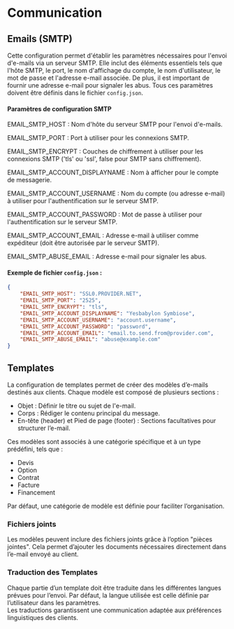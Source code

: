 # Communication

## Emails (SMTP)
Cette configuration permet d'établir les paramètres nécessaires pour l'envoi d'e-mails via un serveur SMTP. Elle inclut des éléments essentiels tels que l'hôte SMTP, le port, le nom d'affichage du compte, le nom d'utilisateur, le mot de passe et l'adresse e-mail associée. De plus, il est important de fournir une adresse e-mail pour signaler les abus. Tous ces paramètres doivent être définis dans le fichier `config.json`.

#### Paramètres de configuration SMTP

EMAIL_SMTP_HOST : Nom d'hôte du serveur SMTP pour l'envoi d'e-mails.

EMAIL_SMTP_PORT : Port à utiliser pour les connexions SMTP.

EMAIL_SMTP_ENCRYPT : Couches de chiffrement à utiliser pour les connexions SMTP ('tls' ou 'ssl', false pour SMTP sans chiffrement).

EMAIL_SMTP_ACCOUNT_DISPLAYNAME : Nom à afficher pour le compte de messagerie.

EMAIL_SMTP_ACCOUNT_USERNAME : Nom du compte (ou adresse e-mail) à utiliser pour l'authentification sur le serveur SMTP.

EMAIL_SMTP_ACCOUNT_PASSWORD : Mot de passe à utiliser pour l'authentification sur le serveur SMTP.

EMAIL_SMTP_ACCOUNT_EMAIL : Adresse e-mail à utiliser comme expéditeur (doit être autorisée par le serveur SMTP).

EMAIL_SMTP_ABUSE_EMAIL : Adresse e-mail pour signaler les abus.

#### Exemple de fichier `config.json` :

```json
{
    "EMAIL_SMTP_HOST": "SSL0.PROVIDER.NET",
    "EMAIL_SMTP_PORT": "2525",
    "EMAIL_SMTP_ENCRYPT": "tls",
    "EMAIL_SMTP_ACCOUNT_DISPLAYNAME": "Yesbabylon Symbiose",
    "EMAIL_SMTP_ACCOUNT_USERNAME": "account.username",
    "EMAIL_SMTP_ACCOUNT_PASSWORD": "password",
    "EMAIL_SMTP_ACCOUNT_EMAIL": "email.to.send.from@provider.com",
    "EMAIL_SMTP_ABUSE_EMAIL": "abuse@example.com"
}
```
## Templates

La configuration de templates permet de créer des modèles d’e-mails destinés aux clients. Chaque modèle est composé de plusieurs sections :  

- Objet : Définir le titre ou sujet de l'e-mail.  
- Corps : Rédiger le contenu principal du message.  
- En-tête (header) et Pied de page (footer) : Sections facultatives pour structurer l’e-mail.  

Ces modèles sont associés à une catégorie spécifique et à un type prédéfini, tels que :  

- Devis  
- Option  
- Contrat  
- Facture  
- Financement  

Par défaut, une catégorie de modèle est définie pour faciliter l’organisation.  

### Fichiers joints

Les modèles peuvent inclure des fichiers joints grâce à l’option "pièces jointes". Cela permet d’ajouter les documents nécessaires directement dans l’e-mail envoyé au client.  

### Traduction des Templates

Chaque partie d’un template doit être traduite dans les différentes langues prévues pour l’envoi.
Par défaut, la langue utilisée est celle définie par l’utilisateur dans les paramètres.  
Les traductions garantissent une communication adaptée aux préférences linguistiques des clients.  
